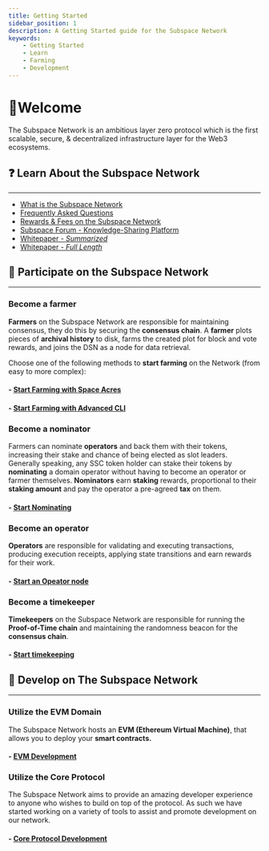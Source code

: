 ```yaml
---
title: Getting Started
sidebar_position: 1
description: A Getting Started guide for the Subspace Network
keywords:
    - Getting Started
    - Learn
    - Farming
    - Development
---
```


# 👋Welcome
The Subspace Network is an ambitious layer zero protocol which is the first scalable, secure, & decentralized infrastructure layer for the Web3 ecosystems. 

## ❓ Learn About the Subspace Network 
---
- [What is the Subspace Network](https://subspace.network/technology)
- [Frequently Asked Questions](https://subspace.network/faq)
- [Rewards & Fees on the Subspace Network](https://academy.autonomys.net/subspace-protocol/rewards-and-fees)
- [Subspace Forum - Knowledge-Sharing Platform](https://forum.subspace.network/)
- [Whitepaper - *Summarized*](https://subspace.network/news/subspace-network-whitepaper)
- [Whitepaper - *Full Length*](https://assets.website-files.com/61526a2af87a54e565b0ae92/617759c00edd0e3bd279aa29_Subspace_%20A%20solution%20to%20the%20farmer%27s%20dilemma.pdf)

## 🤝 Participate on the Subspace Network
---
### **Become a farmer**

**Farmers** on the Subspace Network are responsible for maintaining consensus, they do this by securing the **consensus chain**. A **farmer** plots pieces of **archival history** to disk, farms the created plot for block and vote rewards, and joins the DSN as a node for data retrieval.

Choose one of the following methods to **start farming** on the Network (from easy to more complex):

#### - [Start Farming with Space Acres](/docs/farming-&-staking/farming/space-acres/space-acres-install.mdx)
#### - [Start Farming with Advanced CLI](/docs/farming-&-staking/farming/advanced-cli/cli-install.mdx)

### **Become a nominator**

Farmers can nominate **operators** and back them with their tokens, increasing their stake and chance of being elected as slot leaders. Generally speaking, any SSC token holder can stake their tokens by **nominating** a domain operator without having to become an operator or farmer themselves. **Nominators** earn **staking** rewards, proportional to their **staking amount** and pay the operator a pre-agreed **tax** on them.

#### - [Start Nominating](/docs/farming-&-staking/staking/intro.md)

### **Become an operator**

**Operators** are responsible for validating and executing transactions, producing execution receipts, applying state transitions and earn rewards for their work.

#### - [Start an Opeator node](/docs/farming-&-staking/staking/operators/register-operator.mdx)

### **Become a timekeeper**

**Timekeepers** on the Subspace Network are responsible for running the **Proof-of-Time chain** and maintaining the randomness beacon for the **consensus chain**.

#### - [Start timekeeping](/docs/farming-&-staking/timekeeping.md)

## 📖 Develop on The Subspace Network
---

### Utilize the EVM Domain

The Subspace Network hosts an **EVM (Ethereum Virtual Machine)**, that allows you to deploy your **smart contracts.** 

#### - [EVM Development](/docs/develop/nova/intro.md)

### Utilize the Core Protocol
The Subspace Network aims to provide an amazing developer experience to anyone who wishes to build on top of the protocol. As such we have started working on a variety of tools to assist and promote development on our network. 

#### - [Core Protocol Development](https://github.com/subspace/subspace/blob/main/docs/development.md)
